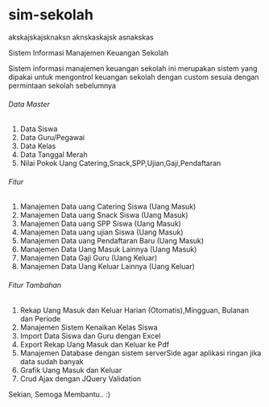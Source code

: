 # sim-sekolah

akskajskajsknaksn
aknskaskajsk
asnakskas

Sistem Informasi Manajemen Keuangan Sekolah

<p>Sistem informasi manajemen keuangan sekolah ini merupakan sistem yang dipakai untuk mengontrol keuangan sekolah dengan custom sesuia dengan permintaan sekolah sebelumnya
<h6>Data Master</h6>
<ol>
<li>Data Siswa</li>
<li>Data Guru/Pegawai</li>
<li>Data Kelas</li>
<li>Data Tanggal Merah</li>
<li>Nilai Pokok Uang Catering,Snack,SPP,Ujian,Gaji,Pendaftaran</li>
</ol>
<h6>Fitur</h6>
<ol>
<li>Manajemen Data uang Catering Siswa (Uang Masuk)</li>
<li>Manajemen Data uang Snack Siswa (Uang Masuk)</li>
<li>Manajemen Data uang SPP Siswa (Uang Masuk)</li>
<li>Manajemen Data uang ujian Siswa (Uang Masuk)</li>
<li>Manajemen Data uang Pendaftaran Baru (Uang Masuk)</li>
<li>Manajemen Data Uang Masuk Lainnya (Uang Masuk)</li>
<li>Manajemen Data Gaji Guru (Uang Keluar)</li>
<li>Manajemen Data Uang Keluar Lainnya (Uang Keluar)</li>
</ol>
<h6>Fitur Tambahan</h6>
<ol>
<li>Rekap Uang Masuk dan Keluar Harian (Otomatis),Mingguan, Bulanan dan Periode</li>
<li>Manajemen Sistem Kenaikan Kelas Siswa</li>
<li>Import Data Siswa dan Guru dengan Excel</li>
<li>Export Rekap Uang Masuk dan Keluar ke Pdf</li>
<li>Manajemen Database dengan sistem serverSide agar aplikasi ringan jika data sudah banyak</li>
<li>Grafik Uang Masuk dan Keluar</li>
<li>Crud Ajax dengan JQuery Validation</li>
</ol>

Sekian, Semoga Membantu.. :)
